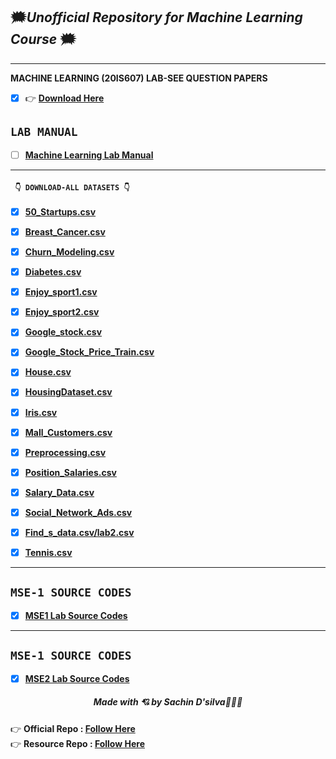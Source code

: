 
## 🗯️*Unofficial Repository for Machine Learning Course* 🗯️

<hr>

**MACHINE LEARNING (20IS607) LAB-SEE QUESTION PAPERS**

- [x] 👉 **[Download Here](https://amppmann.github.io/Machine-Learning-SourceCodes/ML-SEE%20QP.pdf)**

**`LAB MANUAL`**
--
- [ ] **[Machine Learning Lab Manual](https://amppmann.github.io/Machine-Learning-SourceCodes/%7BMachine%20Learning%7D-Lab%20Manual.pdf)**

<hr>

#### **` 👇 DOWNLOAD-ALL DATASETS 👇`**

- [x] **[50_Startups.csv](https://amppmann.github.io/Machine-Learning-SourceCodes/50_Startups.csv)**

- [x] **[Breast_Cancer.csv](https://amppmann.github.io/Machine-Learning-SourceCodes/Breast_Cancer.csv)**

- [x] **[Churn_Modeling.csv](https://amppmann.github.io/Machine-Learning-SourceCodes/Churn_Modelling.csv)**

- [x] **[Diabetes.csv](https://amppmann.github.io/Machine-Learning-SourceCodes/blob/main/diabetes.csv)**

- [x] **[Enjoy_sport1.csv](https://amppmann.github.io/Machine-Learning-SourceCodes/Enjoy_sport1.csv)**

- [x] **[Enjoy_sport2.csv](https://amppmann.github.io/Machine-Learning-SourceCodes/enjoysport2.csv)**

- [x] **[Google_stock.csv](https://amppmann.github.io/Machine-Learning-SourceCodes/Google_stock.csv)**

- [x] **[Google_Stock_Price_Train.csv](https://amppmann.github.io/Machine-Learning-SourceCodes/Lab5_Google_Stock_Price_Train.csv)**

- [x] **[House.csv](https://amppmann.github.io/Machine-Learning-SourceCodes/House.csv)**

- [x] **[HousingDataset.csv](https://amppmann.github.io/Machine-Learning-SourceCodes/HousingDataset.csv)**

- [x] **[Iris.csv](https://amppmann.github.io/Machine-Learning-SourceCodes/Iris.csv)**

- [x] **[Mall_Customers.csv](https://amppmann.github.io/Machine-Learning-SourceCodes/blob/main/Mall_Customers.csv)**

- [x] **[Preprocessing.csv](https://amppmann.github.io/Machine-Learning-SourceCodes/pre_data.csv)**

- [x] **[Position_Salaries.csv](https://amppmann.github.io/Machine-Learning-SourceCodes/blob/main/Position_Salaries.csv)**

- [x] **[Salary_Data.csv](https://amppmann.github.io/Machine-Learning-SourceCodes/Salary_Data.csv)**

- [x] **[Social_Network_Ads.csv](https://amppmann.github.io/Machine-Learning-SourceCodes/Social_Network_Ads.csv)**


- [x] **[Find_s_data.csv/lab2.csv](https://amppmann.github.io/Machine-Learning-SourceCodes/find_s_data.csv)**

- [x] **[Tennis.csv](https://amppmann.github.io/Machine-Learning-SourceCodes/tennis.csv)**


<hr>

**`MSE-1 SOURCE CODES`**
--
- [x] **[MSE1 Lab Source Codes](https://amppmann.github.io/Machine-Learning-SourceCodes/ML-Lab_Source_Codes.zip)**

<hr/>

## **`MSE-1 SOURCE CODES`**

- [x] **[MSE2 Lab Source Codes](https://github.com/amppmann/Machine-Learning-SourceCodes/tree/main/MSE%202)**

<div>
<h5 align="center">Made with 💘 by Sachin D'silva👨🏻‍💻 </h5>
</div>

👉 **Official Repo   : [Follow Here](https://github.com/sachindsilva16)**
<br>
👉 **Resource Repo :  [Follow Here](https://github.com/amppmann)**




